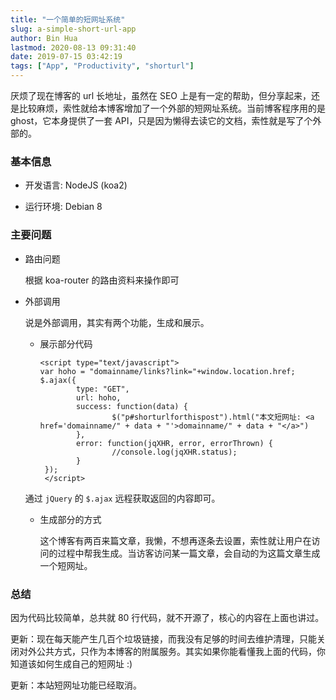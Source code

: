 ```yaml
---
title: "一个简单的短网址系统"
slug: a-simple-short-url-app
author: Bin Hua
lastmod: 2020-08-13 09:31:40
date: 2019-07-15 03:42:19
tags: ["App", "Productivity", "shorturl"]
---
```


厌烦了现在博客的 url 长地址，虽然在 SEO 上是有一定的帮助，但分享起来，还是比较麻烦，索性就给本博客增加了一个外部的短网址系统。当前博客程序用的是 ghost，它本身提供了一套 API，只是因为懒得去读它的文档，索性就是写了个外部的。

### 基本信息

- 开发语言: NodeJS (koa2)

- 运行环境: Debian 8

### 主要问题

- 路由问题

    根据 koa-router 的路由资料来操作即可
    
- 外部调用

    说是外部调用，其实有两个功能，生成和展示。
    
    - 展示部分代码
    
        ```
        <script type="text/javascript">
        var hoho = "domainname/links?link="+window.location.href;
        $.ajax({
                type: "GET",
                url: hoho, 
                success: function(data) {
                        $("p#shorturlforthispost").html("本文短网址: <a href='domainname/" + data + "'>domainname/" + data + "</a>")
                },
                error: function(jqXHR, error, errorThrown) {
                        //console.log(jqXHR.status);
                }
         });
         </script>
         ```
    
    通过 `jQuery` 的 `$.ajax` 远程获取返回的内容即可。
    
    - 生成部分的方式
    
        这个博客有两百来篇文章，我懒，不想再逐条去设置，索性就让用户在访问的过程中帮我生成。当访客访问某一篇文章，会自动的为这篇文章生成一个短网址。
        
### 总结

因为代码比较简单，总共就 80 行代码，就不开源了，核心的内容在上面也讲过。

更新：现在每天能产生几百个垃圾链接，而我没有足够的时间去维护清理，只能关闭对外公共方式，只作为本博客的附属服务。其实如果你能看懂我上面的代码，你知道该如何生成自己的短网址 :)

更新：本站短网址功能已经取消。